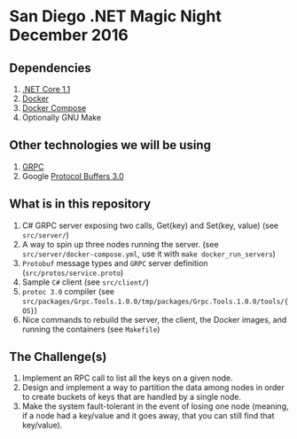 San Diego .NET Magic Night December 2016
========================================

Dependencies
------------
1. [.NET Core 1.1](https://www.microsoft.com/net/core#windowsvs2015)
2. [Docker](https://www.docker.com/products/overview#/install_the_platform)
3. [Docker Compose](https://docs.docker.com/compose/overview/)
4. Optionally GNU Make

Other technologies we will be using
-----------------------------------
1. [GRPC](http://www.grpc.io/docs/tutorials/basic/csharp.html)
3. Google [Protocol Buffers 3.0](https://developers.google.com/protocol-buffers/docs/proto3)

What is in this repository
--------------------------
1. C# GRPC server exposing two calls, Get(key) and Set(key, value) (see `src/server/`)
2. A way to spin up three nodes running the server. (see `src/server/docker-compose.yml`, use it with `make docker_run_servers`)
3. `Protobuf` message types and `GRPC` server definition (`src/protos/service.proto`) 
4. Sample `C#` client (see `src/client/`)
5. `protoc 3.0` compiler (see `src/packages/Grpc.Tools.1.0.0/tmp/packages/Grpc.Tools.1.0.0/tools/{OS}`)
6. Nice commands to rebuild the server, the client, the Docker images, and running the containers (see `Makefile`)

The Challenge(s)
----------------
1. Implement an RPC call to list all the keys on a given node.
2. Design and implement a way to partition the data among nodes in order to create buckets of keys that are handled by a single node.
3. Make the system fault-tolerant in the event of losing one node (meaning, if a node had a key/value and it goes away, that you can still find that key/value).